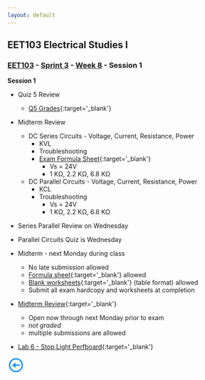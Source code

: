 ```yaml
---
layout: default
---
```


## EET103 Electrical Studies I

### [EET103](../../../) - [Sprint 3](../../) - [Week 8](../) - Session 1

**Session 1**

- Quiz 5 Review
    - [Q5 Grades](Q5_Grades.png){:target='_blank'}

- Midterm Review
    - DC Series Circuits - Voltage, Current, Resistance, Power
        - KVL
        - Troubleshooting
        - [Exam Formula Sheet](../../../resources/EET103_Formula_Sheet.pdf){:target='_blank'}
            - Vs = 24V
            - 1 KΩ, 2.2 KΩ, 6.8 KΩ
    - DC Parallel Circuits - Voltage, Current, Resistance, Power
        - KCL
        - Troubleshooting
            - Vs = 24V
            - 1 KΩ, 2.2 KΩ, 6.8 KΩ  

- Series Parallel Review on Wednesday
- Parallel Circuits Quiz is Wednesday

- Midterm - next Monday during class
    - No late submission allowed
    - [Formula sheet](../../../resources/EET103_Formula_Sheet.pdf){:target='_blank'} allowed
    - [Blank worksheets](../../../resources/Circuit_Analysis_Table.pdf){:target='_blank'} (table format) allowed
    - Submit all exam hardcopy and worksheets at completion

- [Midterm Review](https://forms.office.com/Pages/ResponsePage.aspx?id=7d-nLF6sb0SVV1dHONw2EJ6w58fEsdNChe_qBQ1MBUdUME5OSVZMSENBOURFUU9JU0dQOUs3R0xNUC4u){:target='_blank'}
    - Open now through next Monday prior to exam
    - *not graded*
    - multiple submissions are allowed 

- [Lab 6 - Stop Light Perfboard](../../../labs/l06_stop_light_perfboard/index.md){:target='_blank'}



[![back button](../../../back_button.png)](../)